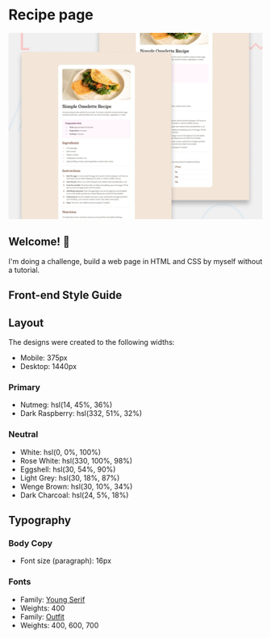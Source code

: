 # Recipe page

![Design preview for the Recipe page coding challenge](./design/desktop-preview.jpg)

## Welcome! 👋

I'm doing a challenge, build a web page in HTML and CSS by myself without a tutorial.

## Front-end Style Guide

## Layout

The designs were created to the following widths:

- Mobile: 375px
- Desktop: 1440px

### Primary

- Nutmeg: hsl(14, 45%, 36%)
- Dark Raspberry: hsl(332, 51%, 32%)

### Neutral

- White: hsl(0, 0%, 100%)
- Rose White: hsl(330, 100%, 98%)
- Eggshell: hsl(30, 54%, 90%)
- Light Grey: hsl(30, 18%, 87%)
- Wenge Brown: hsl(30, 10%, 34%)
- Dark Charcoal: hsl(24, 5%, 18%)

## Typography

### Body Copy

- Font size (paragraph): 16px

### Fonts

- Family: [Young Serif](https://fonts.google.com/specimen/Young+Serif)
- Weights: 400
- Family: [Outfit](https://fonts.google.com/specimen/Outfit)
- Weights: 400, 600, 700
